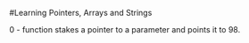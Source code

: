 #Learning Pointers, Arrays and Strings

0 - function stakes a pointer to a parameter and points it to 98.

